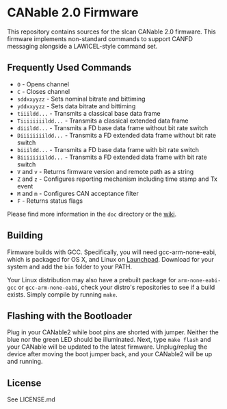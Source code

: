# CANable 2.0 Firmware

This repository contains sources for the slcan CANable 2.0 firmware. This firmware implements non-standard commands to support CANFD messaging alongside a LAWICEL-style command set.

## Frequently Used Commands

- `O` - Opens channel
- `C` - Closes channel
- `sddxxyyzz` - Sets nominal bitrate and bittiming
- `yddxxyyzz` - Sets data bitrate and bittiming
- `tiiildd...` - Transmits a classical base data frame
- `Tiiiiiiiildd...` - Transmits a classical extended data frame
- `diiildd...` - Transmits a FD base data frame without bit rate switch
- `Diiiiiiiildd...` - Transmits a FD extended data frame without bit rate switch
- `biiildd...` - Transmits a FD base data frame with bit rate switch
- `Biiiiiiiildd...` - Transmits a FD extended data frame with bit rate switch
- `V` and `v` - Returns firmware version and remote path as a string
- `Z` and `z` - Configures reporting mechanism including time stamp and Tx event
- `M` and `m` - Configures CAN acceptance filter
- `F` - Returns status flags

Please find more information in the `doc` directory or the [wiki](https://github.com/Nakakiyo092/canable2-fw/wiki).

## Building

Firmware builds with GCC. Specifically, you will need gcc-arm-none-eabi, which
is packaged for OS X, and Linux on
[Launchpad](https://launchpad.net/gcc-arm-embedded/+download). Download for your
system and add the `bin` folder to your PATH.

Your Linux distribution may also have a prebuilt package for `arm-none-eabi-gcc` or `gcc-arm-none-eabi`, check your distro's repositories to see if a build exists. Simply compile by running `make`.

## Flashing with the Bootloader

Plug in your CANable2 while boot pins are shorted with jumper. Neither the blue nor the green LED should be illuminated. Next, type `make flash` and your CANable will be updated to the latest firmware. Unplug/replug the device after moving the boot jumper back, and your CANable2 will be up and running.

## License

See LICENSE.md
